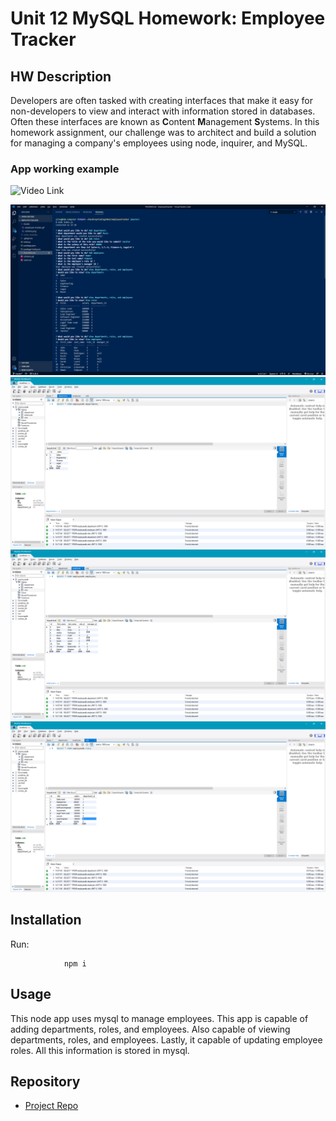 # Unit 12 MySQL Homework: Employee Tracker

## HW Description

Developers are often tasked with creating interfaces that make it easy for non-developers to view and interact with information stored in databases. Often these interfaces are known as **C**ontent **M**anagement **S**ystems. In this homework assignment, our challenge was to architect and build a solution for managing a company's employees using node, inquirer, and MySQL.

### App working example


![Video Link](https://drive.google.com/file/d/1C4l3_UBrLdsrwCubU_5gwEsvttALegI5/view)

![Photo1](photos/employeetrackerpic1.png)
![Photo2](photos/employeetrackerpic2.png)
![Photo3](photos/employeetrackerpic3.png)
![Photo4](photos/employeetrackerpic4.png)

## Installation
Run:

                npm i

## Usage

This node app uses mysql to manage employees. This app is capable of adding departments, roles, and employees. Also capable of viewing departments, roles, and employees. Lastly, it capable of updating employee roles. All this information is stored in mysql. 


## Repository

- [Project Repo](https://github.com/alixwawa/employeetracker)
